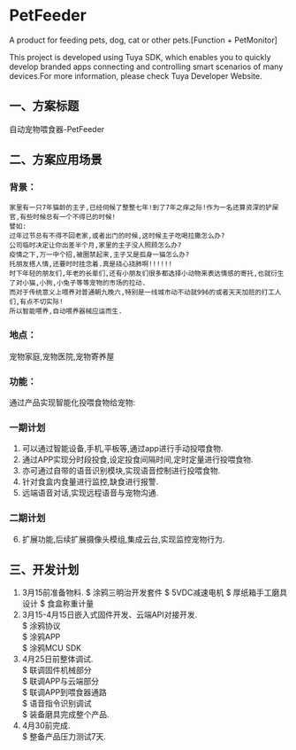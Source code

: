 # PetFeeder
A product for feeding pets, dog, cat or other pets.[Function + PetMonitor]

This project is developed using Tuya SDK, which enables you to quickly develop branded apps connecting and controlling smart scenarios of many devices.For more information, please check Tuya Developer Website.

## 一、方案标题
  自动宠物喂食器-PetFeeder
## 二、方案应用场景
### 背景：
    家里有一只7年猫龄的主子,已经伺候了整整七年!到了7年之痒之际!作为一名还算资深的铲屎官,有些时候总有一个不得已的时候! 
    譬如:
    过年过节总有不得不回老家,或者出门的时候,这时候主子吃喝拉撒怎么办? 
    公司临时决定让你出差半个月,家里的主子没人照顾怎么办? 
    疫情之下,万一中个招,被圈禁起来,主子又是孤身一猫怎么办? 
    托朋友搭人情,还要时时挂念着.真是挠心挠肺啊!!!!!! 
    时下年轻的朋友们,年老的长辈们,还有小朋友们很多都选择小动物来表达情感的寄托,也就衍生了对小猫,小狗,小兔子等等宠物的市场的拉动. 
    而对于传统意义上喂养对普通朝九晚六,特别是一线城市动不动就996的或者天天加班的打工人们,有点不切实际! 
    所以智能喂养,自动喂养器械应运而生. 
### 地点：
宠物家庭,宠物医院,宠物寄养屋
### 功能：
通过产品实现智能化投喂食物给宠物: 
### 一期计划
1. 可以通过智能设备,手机,平板等,通过app进行手动投喂食物.
2. 通过APP实现分时段投食,设定投食间隔时间,定时定量进行投喂食物.
3. 亦可通过自带的语音识别模块,实现语音控制进行投喂食物.
4. 针对食盒内食量进行监控,缺食进行报警.
5. 远端语音对话,实现远程语音与宠物沟通. 
### 二期计划
6. 扩展功能,后续扩展摄像头模组,集成云台,实现监控宠物行为.
## 三、开发计划
1. 3月15前准备物料. 
  $ 涂鸦三明治开发套件 
  $ 5VDC减速电机 
  $ 厚纸箱手工磨具设计 
  $ 食盒称重计量 
2. 3月15-4月15日嵌入式固件开发、云端API对接开发.  
  $ 涂鸦协议  
  $ 涂鸦APP  
  $ 涂鸦MCU SDK  
3. 4月25日前整体调试.  
  $ 联调固件机械部分  
  $ 联调APP与云端部分  
  $ 联调APP到喂食器通路  
  $ 语音指令识别调试  
  $ 装备磨具完成整个产品.  
4. 4月30前完成.  
  $ 整备产品压力测试7天.  
